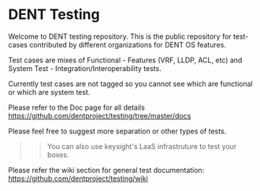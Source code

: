 # DENT Testing
Welcome to DENT testing repository. This is the public repository for test-cases contributed by different organizations for DENT OS features. 

Test cases are mixes of Functional - Features (VRF, LLDP, ACL, etc) and System Test - Integration/Interoperability tests.

Currently test cases are not tagged so you cannot see which are functional or which are system test.

Please refer to the Doc page for all details https://github.com/dentproject/testing/tree/master/docs

Please feel free to suggest more separation or other types of tests.

>> You can also use keysight's LaaS infrastruture to test your boxes.

Please refer the wiki section for general test documentation: https://github.com/dentproject/testing/wiki
